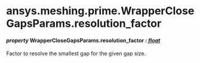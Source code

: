 <a id="ansys-meshing-prime-wrapperclosegapsparams-resolution-factor"></a>

# ansys.meshing.prime.WrapperCloseGapsParams.resolution_factor

<a id="ansys.meshing.prime.WrapperCloseGapsParams.resolution_factor"></a>

#### *property* WrapperCloseGapsParams.resolution_factor *: [float](https://docs.python.org/3.11/library/functions.html#float)*

Factor to resolve the smallest gap for the given gap size.

<!-- !! processed by numpydoc !! -->

